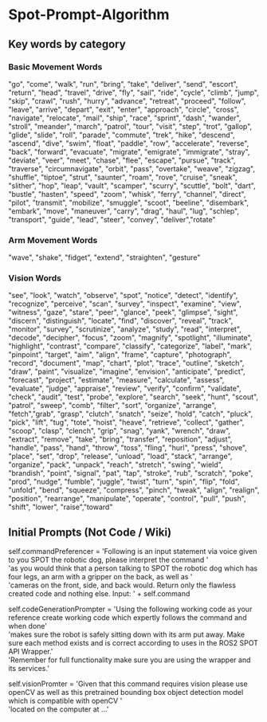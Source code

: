 # Spot-Prompt-Algorithm

## Key words by category

### Basic Movement Words
"go", "come", "walk", "run", "bring", "take", "deliver", "send", "escort", "return", 
"head", "travel", "drive", "fly", "sail", "ride", "cycle", "climb", "jump", "skip", 
"crawl", "rush", "hurry", "advance", "retreat", "proceed", "follow", "leave", "arrive", 
"depart", "exit", "enter", "approach", "circle", "cross", "navigate", "relocate", "mail", 
"ship", "race", "sprint", "dash", "wander", "stroll", "meander", "march", "patrol", "tour", 
"visit", "step", "trot", "gallop", "glide", "slide", "roll", "parade", "commute", "trek", 
"hike", "descend", "ascend", "dive", "swim", "float", "paddle", "row", "accelerate", 
"reverse", "back", "forward", "evacuate", "migrate", "emigrate", "immigrate", "stray", 
"deviate", "veer", "meet", "chase", "flee", "escape", "pursue", "track", "traverse", 
"circumnavigate", "orbit", "pass", "overtake", "weave", "zigzag", "shuffle", "tiptoe", 
"strut", "saunter", "roam", "rove", "cruise", "sneak", "slither", "hop", "leap", "vault", 
"scamper", "scurry", "scuttle", "bolt", "dart", "bustle", "hasten", "speed", "zoom", 
"whisk", "ferry", "channel", "direct", "pilot", "transmit", "mobilize", "smuggle", 
"scoot", "beeline", "disembark", "embark", "move", "maneuver", "carry", "drag", 
"haul", "lug", "schlep", "transport", "guide", "lead", "steer", "convey", "deliver","rotate"

### Arm Movement Words
"wave", "shake", "fidget", "extend", "straighten", "gesture"

### Vision Words
"see", "look", "watch", "observe", "spot", "notice", "detect", "identify", "recognize", 
"perceive", "scan", "survey", "inspect", "examine", "view", "witness", "gaze", "stare", 
"peer", "glance", "peek", "glimpse", "sight", "discern", "distinguish", "locate", "find", 
"discover", "reveal", "track", "monitor", "survey", "scrutinize", "analyze", "study", 
"read", "interpret", "decode", "decipher", "focus", "zoom", "magnify", "spotlight", 
"illuminate", "highlight", "contrast", "compare", "classify", "categorize", "label", 
"mark", "pinpoint", "target", "aim", "align", "frame", "capture", "photograph", "record", 
"document", "map", "chart", "plot", "trace", "outline", "sketch", "draw", "paint", 
"visualize", "imagine", "envision", "anticipate", "predict", "forecast", "project", 
"estimate", "measure", "calculate", "assess", "evaluate", "judge", "appraise", "review", 
"verify", "confirm", "validate", "check", "audit", "test", "probe", "explore", "search", 
"seek", "hunt", "scout", "patrol", "sweep", "comb", "filter", "sort", "organize", "arrange",
"fetch","grab", "grasp", "clutch", "snatch", "seize", "hold", "catch", "pluck", "pick", "lift", 
"tug", "tote", "hoist", "heave", "retrieve", "collect", "gather", "scoop", "clasp", 
"clench", "grip", "snag", "yank", "wrench", "draw", "extract", "remove", "take", "bring", 
"transfer", "reposition", "adjust", "handle", "pass", "hand", "throw", "toss", "fling", 
"hurl", "press", "shove", "place", "set", "drop", "release", "unload", "load", "stack", 
"arrange", "organize", "pack", "unpack", "reach", "stretch", "swing", 
"wield", "brandish", "point",  "signal", "pat", "tap", "stroke", "rub", 
"scratch", "poke", "prod", "nudge", "fumble", "juggle", "twist", "turn", 
"spin", "flip", "fold", "unfold", "bend", "squeeze", "compress", "pinch", 
"tweak", "align", "realign", "position", "rearrange", "manipulate", "operate", "control", 
"pull", "push", "shift", "lower", "raise","toward"

## Initial Prompts (Not Code / Wiki)
self.commandPreferencer = 'Following is an input statement via voice given to you SPOT the robotic dog, please interpret the command ' \
'as you would think that a person talking to SPOT the robotic dog which has four legs, an arm with a gripper on the back, as well as ' \
'cameras on the front, side, and back would. Return only the flawless created code and nothing else. Input: ' + self.command

self.codeGenerationPrompter = 'Using the following working code as your reference create working code which expertly follows the command and when done' \
'makes sure the robot is safely sitting down with its arm put away. Make sure each method exists and is correct according to uses in the ROS2 SPOT API Wrapper.' \
'Remember for full functionality make sure you are using the wrapper and its services.'

self.visionPromter = 'Given that this command requires vision please use openCV as well as this pretrained bounding box object detection model which is compatible with openCV ' \
'located on the computer at ...'